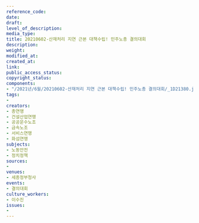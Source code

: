 ```yaml
---
reference_code: 
date: 
draft: 
level_of_description: 
media_type: 
title: 20210602-산재처리 지연 근본 대책수립! 민주노총 결의대회
description: 
weight: 
modified_at: 
created_at: 
link: 
public_access_status: 
copyright_status: 
components:
- "/2021년/6월/20210602-산재처리 지연 근본 대책수립! 민주노총 결의대회/_1D21380.jpg"
tags:
- 
creators:
- 총연맹
- 건설산업연맹
- 공공운수노조
- 금속노조
- 서비스연맹
- 화섬연맹
subjects:
- 노동안전
- 정치정책
sources:
- 
venues:
- 세종정부청사
events:
- 결의대회
culture_workers:
- 이수진
issues:
- 
---
```

